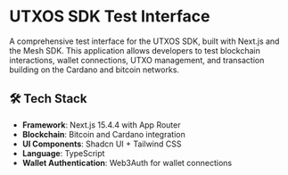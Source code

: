 # UTXOS SDK Test Interface

A comprehensive test interface for the UTXOS SDK, built with Next.js and the Mesh SDK. This application allows developers to test blockchain interactions, wallet connections, UTXO management, and transaction building on the Cardano and bitcoin networks.

## 🛠️ Tech Stack

- **Framework**: Next.js 15.4.4 with App Router
- **Blockchain**: Bitcoin and Cardano integration
- **UI Components**: Shadcn UI + Tailwind CSS
- **Language**: TypeScript
- **Wallet Authentication**: Web3Auth for wallet connections

